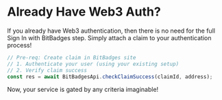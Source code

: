 # Already Have Web3 Auth?

If you already have Web3 authentication, then there is no need for the full Sign In with BitBadges step. Simply attach a claim to your authentication process!

```typescript
// Pre-req: Create claim in BitBadges site
// 1. Authenticate your user (using your existing setup)
// 2. Verify claim success
const res = await BitBadgesApi.checkClaimSuccess(claimId, address);
```

Now, your service is gated by any criteria imaginable!
